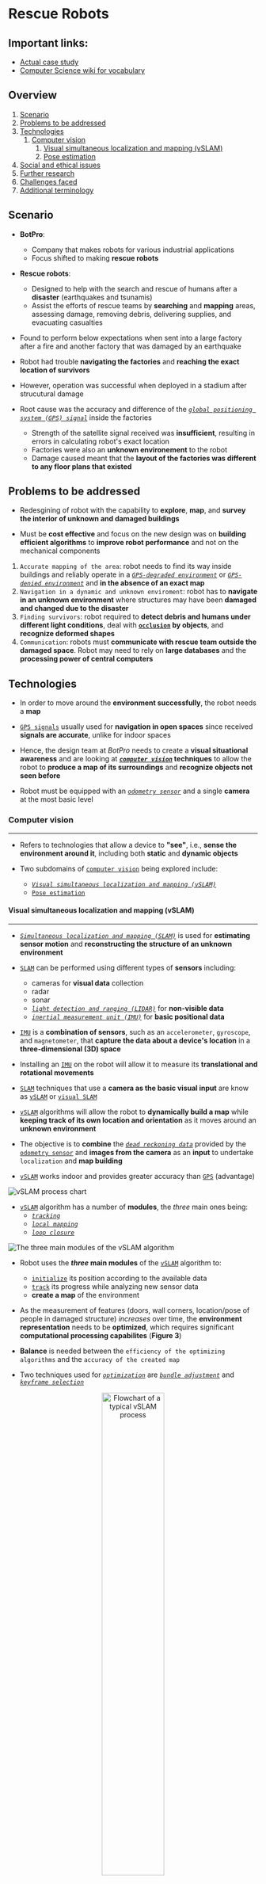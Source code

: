 # Rescue Robots

## Important links:
- [Actual case study](./rescue_robots.pdf)
- [Computer Science wiki for vocabulary](https://computersciencewiki.org/index.php?title=2024_case_study)

## Overview

1. [Scenario](#scenario)
2. [Problems to be addressed](#problems)
3. [Technologies](#tech)
    1. [Computer vision](#cv)
        1. [Visual simultaneous localization and mapping (vSLAM)](#vslam)
        2. [Pose estimation](#pose-estimation)
4. [Social and ethical issues](#issues)
5. [Further research](#research)
6. [Challenges faced](#challenges)
7. [Additional terminology](#terms)

## <a id="scenario"></a> Scenario

- **BotPro**:
    - Company that makes robots for various industrial applications
    - Focus shifted to making **rescue robots**

- **Rescue robots**:
    - Designed to help with the search and rescue of humans after a **disaster** (earthquakes and tsunamis)
    - Assist the efforts of rescue teams by **searching** and **mapping** areas, assessing damage, removing debris, delivering supplies, and evacuating casualties

- Found to perform below expectations when sent into a large factory after a fire and another factory that was damaged by an earthquake

- Robot had trouble **navigating the factories** and **reaching the exact location of survivors**

- However, operation was successful when deployed in a stadium after strucutural damage

- Root cause was the accuracy and difference  of the [*`global positioning system (GPS) signal`*](#gps) inside the factories
    - Strength of the satellite signal received was **insufficient**, resulting in errors in calculating robot's exact location
    - Factories were also an **unknown environement** to the robot
    - Damage caused meant that the **layout of the factories was different to any floor plans that existed**

## <a id="problems"></a> Problems to be addressed

- Redesgining of robot with the capability to **explore**, **map**, and **survey the interior of unknown and damaged buildings**

- Must be **cost effective** and focus on the new design was on **building efficient algorithms** to **improve robot performance** and not on the mechanical components

1. `Accurate mapping of the area`: robot needs to find its way inside buildings and reliably operate in a [*`GPS-degraded environment`*](#gps-degraded) or [*`GPS-denied environment`*](#gps-denied) and **in the absence of an exact map**
2. `Navigation in a dynamic and unknown enviroment`: robot has to **navigate in an unknown environment** where structures may have been **damaged and changed due to the disaster**
3. `Finding survivors`: robot required to **detect debris and humans under different light conditions**, deal with **[`occlusion`](#occlusion) by objects**, and **recognize deformed shapes**
4. `Communication`: robots must **communicate with rescue team outside the damaged space**. Robot may need to rely on **large databases** and the **processing power of central computers**

## <a id="tech"></a> Technologies

- In order to move around the **environment successfully**, the robot needs a **map**

- [`GPS signals`](#gps) usually used for **navigation in open spaces** since received **signals are accurate**, unlike for indoor spaces

- Hence, the design team at *BotPro* needs to create a **visual situational awareness** and are looking at **[*`computer vision`*](#computer-vision) techniques** to allow the robot to **produce a map of its surroundings** and **recognize objects not seen before**

- Robot must be equipped with an [*`odometry sensor`*](#odometry-sensor) and a single **camera** at the most basic level

### <a id="cv"></a> Computer vision
---

- Refers to technologies that allow a device to **"see"**, i.e., **sense the environment around it**, including both **static** and **dynamic objects**

- Two subdomains of [`computer vision`](#computer-vision) being explored include:
    - [*`Visual simultaneous localization and mapping (vSLAM)`*](#vslam)
    - [`Pose estimation`](#pose-estimation)

#### <a id="vslam"></a> Visual simultaneous localization and mapping (vSLAM)
---

- [*`Simultaneous localization and mapping (SLAM)`*](#slam) is used for **estimating sensor motion** and **reconstructing the structure of an unknown environment**

- [`SLAM`](#slam) can be performed using different types of **sensors** including:
    - cameras for **visual data** collection
    - radar
    - sonar
    - [*`light detection and ranging (LIDAR)`*](#lidar) for **non-visible data**
    - [*`inertial measurement unit (IMU)`*](#imu) for **basic positional data**

- [`IMU`](#imu) is a **combination of sensors**, such as an `accelerometer`, `gyroscope`, and `magnetometer`, that **capture the data about a device's location** in a **three-dimensional (3D) space**

- Installing an [`IMU`](#imu) on the robot will allow it to measure its **translational and rotational movements**

- [`SLAM`](#slam) techniques that use a **camera as the basic visual input** are know as [`vSLAM`](#visual-slam) or [`visual SLAM`](#visual-slam)

- [`vSLAM`](#visual-slam) algorithms will allow the robot to **dynamically build a map** while **keeping track of its own location and orientation** as it moves around an **unknown environment**

- The objective is to **combine** the [*`dead reckoning data`*](#dead-reckoning-data) provided by the [`odometry sensor`](#odometry-sensor) and **images from the camera** as an **input** to undertake `localization` and **map building**

- [`vSLAM`](#visual-slam) works indoor and provides greater accuracy than [`GPS`](#gps) (advantage)

![vSLAM process chart](./img/fig1.png)

- [`vSLAM`](#visual-slam) algorithm has a number of **modules**, the *three* main ones being:
    - [*`tracking`*](#tracking)
    - [*`local mapping`*](#local-mapping)
    - [*`loop closure`*](#loop-closure)

![The three main modules of the vSLAM algorithm](./img/fig2.png)

- Robot uses the ***three* main modules** of the [`vSLAM`](#visual-slam) algorithm to:
    - [`initialize`](#initialization) its position according to the available data
    - [`track`](#tracking) its progress while analyzing new sensor data
    - **create a map** of the environment

- As the measurement of features (doors, wall corners, location/pose of people in damaged structure) *increases* over time, the **environment representation** needs to be **optimized**, which requires significant **computational processing capabilites** (**Figure 3**)

- **Balance** is needed between the `efficiency of the optimizing algorithms` and the `accuracy of the created map`

- Two techniques used for [*`optimization`*](#optimization) are [*`bundle adjustment`*](#bundle-adjustment) and [*`keyframe selection`*](#keyframe-selection)

<p align="center"><img src="./img/fig3.png" width="50%" alt="Flowchart of a typical vSLAM process"></p>

- When [`tracking`](#tracking) fails, [`vSLAM`](#visual-slam) executes a model for [*`relocalization`*](#relocalization) since the robot needs to **relocalize** itself

- As the robot moves through a space, it may [`drift`](#robot-drift) and **lose itself** at which point [*`global map optimization`*](#global-map-optimization) (using a [`loop closure`](#loop-closure) technique) is executed

- [`vSLAM`](#visual-slam) is a **low-cost** and **robust** algorithm that can handle **dynamic changes in the environment**

- Need to know the **performance**, **advantages**, and **limitations** of the [`vSLAM`](#visual-slam) algorithm

- Design team are also exploring using **multiple cameras** in the new robot


- If implemented, a **different image acquisition scheme** may be used to **optimize the use of visual information**

#### <a id="pose-estimation"></a> Pose estimation
---

## <a id="issues"></a> Social and ethical issues

## <a id="research"></a> Further research

## <a id="challenges"></a> Challenges faced

## <a id="terms"></a> Additional terminology

- <a id="bundle-adjustment">`Bundle adjustment`</a>
- <a id="computer-vision">`Computer vision`</a>
- <a id="dead-reckoning-data">`Dead reckoning data`</a>
- <a id="edge-computing">`Edge computing`</a>
- <a id="global-map-optimization">`Global map optimization`</a>
- <a id="gps">`Global positioning system (GPS) signal`</a>
- <a id="gps-degraded">`GPS-degraded environment`</a>
- <a id="gps-denied">`GPS-denied environment`</a>
- <a id="hpe">`Human pose estimation (HPE)`</a>
- <a id="imu">`Inertial measurement unit (IMU)`</a>
- <a id="keyframe-selection">`Keyframe selection`</a>
- <a id="key-points">`Key points/pairs`</a>
- <a id="lidar">`Light detection and ranging (LIDAR)`</a>
- <a id="occlusion">`Object occlusion`</a>
- <a id="odometry-sensor">`Odometry sensor`</a>
- <a id="optimization">`Optimization`</a>
- <a id="relocalization">`Relocalization`</a>
- <a id="rpe">`Rigid pose estimation (RPE)`</a>
- <a id="robot-drift">`Robot drift`</a>
- <a id="slam">`Simultaneous localization and mapping (SLAM)`</a>
- <a id="sensor-fusion-model">`Sensor fusion model`</a>
- <a id="visual-slam">`Visual simultaneous localization and mapping (vSLAM) modules`:</a>
    - <a id="initialization">`Initialization`</a>
    - <a id="local-mapping">`Local mapping`</a>
    - <a id="loop-closure">`Loop closure`</a>
    - <a id="relocalization">`Relocalization`</a>
    - <a id="tracking">`Tracking`</a>


